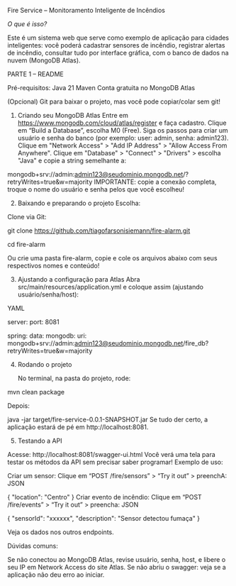 Fire Service – Monitoramento Inteligente de Incêndios

*O que é isso?*

Este é um sistema web que serve como exemplo de aplicação para cidades inteligentes: você poderá cadastrar sensores de incêndio, registrar alertas de incêndio, consultar tudo por interface gráfica, com o banco de dados na nuvem (MongoDB Atlas).

PARTE 1 – README

Pré-requisitos:
Java 21
Maven
Conta gratuita no MongoDB Atlas

(Opcional) Git para baixar o projeto, mas você pode copiar/colar sem git!

1. Criando seu MongoDB Atlas
   Entre em https://www.mongodb.com/cloud/atlas/register e faça cadastro.
   Clique em “Build a Database”, escolha M0 (Free).
   Siga os passos para criar um usuário e senha do banco (por exemplo: user: admin, senha: admin123).
   Clique em "Network Access" > "Add IP Address" > "Allow Access From Anywhere".
   Clique em "Database" > "Connect" > "Drivers" > escolha "Java" e copie a string semelhante a:

mongodb+srv://admin:admin123@seudominio.mongodb.net/?retryWrites=true&w=majority
IMPORTANTE: copie a conexão completa, troque o nome do usuário e senha pelos que você escolheu!

2. Baixando e preparando o projeto
   Escolha:

Clone via Git:

git clone https://github.com/tiagofarsonisiemann/fire-alarm.git

cd fire-alarm

Ou crie uma pasta fire-alarm, copie e cole os arquivos abaixo com seus respectivos nomes e conteúdo!

3. Ajustando a configuração para Atlas
   Abra src/main/resources/application.yml e coloque assim (ajustando usuário/senha/host):

YAML

server:
port: 8081

spring:
data:
mongodb:
uri: mongodb+srv://admin:admin123@seudominio.mongodb.net/fire_db?retryWrites=true&w=majority

4. Rodando o projeto

   No terminal, na pasta do projeto, rode:

mvn clean package

Depois:

java -jar target/fire-service-0.0.1-SNAPSHOT.jar
Se tudo der certo, a aplicação estará de pé em http://localhost:8081.

5. Testando a API
   
Acesse: http://localhost:8081/swagger-ui.html
   Você verá uma tela para testar os métodos da API sem precisar saber programar!
   Exemplo de uso:

Criar um sensor: Clique em “POST /fire/sensors” > “Try it out” > preenchA:
JSON

{
"location": "Centro"
}
Criar evento de incêndio: Clique em “POST /fire/events” > “Try it out” > preencha:
JSON

{
"sensorId": "xxxxxx",
"description": "Sensor detectou fumaça"
}

Veja os dados nos outros endpoints.

Dúvidas comuns:

Se não conectou ao MongoDB Atlas, revise usuário, senha, host, e libere o seu IP em Network Access do site Atlas.
Se não abriu o swagger: veja se a aplicação não deu erro ao iniciar.

